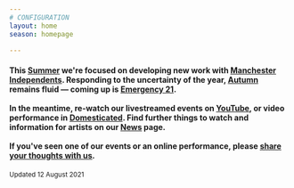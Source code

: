 ```yaml
---
# CONFIGURATION
layout: home
season: homepage

---
```

#### This [Summer](/current/2021) we're focused on developing new work with <a href="http://manchesterindependents.co.uk" target="_blank">Manchester Independents</a>. Responding to the uncertainty of the year, [Autumn](/current/2021) remains fluid — coming up is [Emergency 21](/current/2021-emergency).<br><br>In the meantime, re-watch our livestreamed events on <a href="http://bit.ly/YTwarnmcr" target="_blank">YouTube</a>, or video performance in <a href="http://domesticatedonline.org" target="_blank">Domesticated</a>. Find further things to watch and information for artists on our [News](/news) page.<br><br>If you've seen one of our events or an online performance, please <a href="http://bit.ly/warnmcrfeedback" target="_blank">share your thoughts with us</a>.        
<small>Updated 12 August 2021</small>
